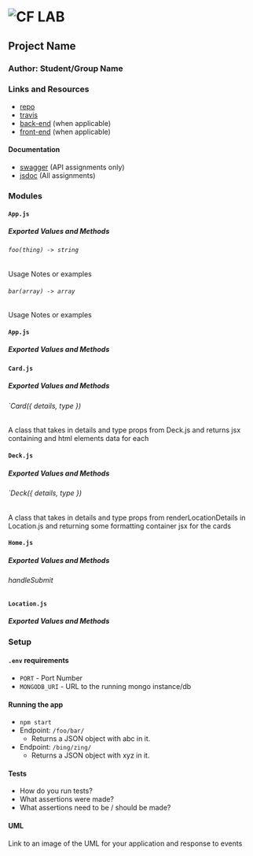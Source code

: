 ![CF](http://i.imgur.com/7v5ASc8.png) LAB
=================================================

## Project Name

### Author: Student/Group Name

### Links and Resources
* [repo](https://github.com/TannerSeramur/30-city-explorer)
* [travis](https://www.travis-ci.com/TannerSeramur/30-city-explorer)
* [back-end](http://xyz.com) (when applicable)
* [front-end](http://xyz.com) (when applicable)

#### Documentation
* [swagger](http://xyz.com) (API assignments only)
* [jsdoc](http://xyz.com) (All assignments)

### Modules
#### `App.js`
##### Exported Values and Methods

###### `foo(thing) -> string`
Usage Notes or examples

###### `bar(array) -> array`
Usage Notes or examples

#### `App.js`
##### Exported Values and Methods

#### `Card.js`
##### Exported Values and Methods
###### `Card({ details, type })
A class that takes in details and type props from Deck.js and returns jsx containing and html elements data for each

#### `Deck.js`
##### Exported Values and Methods
###### `Deck({ details, type })
A class that takes in details and type props from renderLocationDetails in Location.js and returning some formatting container jsx for the cards

#### `Home.js`
##### Exported Values and Methods
###### handleSubmit 


#### `Location.js`
##### Exported Values and Methods

### Setup
#### `.env` requirements
* `PORT` - Port Number
* `MONGODB_URI` - URL to the running mongo instance/db

#### Running the app
* `npm start`
* Endpoint: `/foo/bar/`
  * Returns a JSON object with abc in it.
* Endpoint: `/bing/zing/`
  * Returns a JSON object with xyz in it.
  
#### Tests
* How do you run tests?
* What assertions were made?
* What assertions need to be / should be made?

#### UML
Link to an image of the UML for your application and response to events
